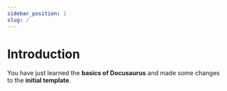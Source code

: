 ```yaml
---
sidebar_position: 1
slug: /
---
```


# Introduction

You have just learned the **basics of Docusaurus** and made some changes to the **initial template**.
